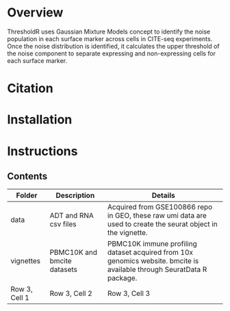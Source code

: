 # Overview
ThresholdR uses Gaussian Mixture Models concept to identify the noise population in each surface marker across cells in CITE-seq experiments. Once the noise distribution is identified, it calculates the upper threshold of the noise component to separate expressing and non-expressing cells for each surface marker. 
# Citation
# Installation
# Instructions
## Contents
| Folder | Description | Details |
| --------------- | --------------- | --------------- |
| data   | ADT and RNA csv files   | Acquired from GSE100866 repo in GEO, these raw umi data are used to create the seurat object in the vignette.   |
| vignettes   | PBMC10K and bmcite datasets  | PBMC10K immune profiling dataset acquired from 10x genomics website. bmcite is available through SeuratData R package.   |
| Row 3, Cell 1   | Row 3, Cell 2   | Row 3, Cell 3   |

